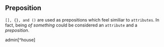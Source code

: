 ## Preposition

`[], {}, and ()` are used as prepositions which feel similiar to `attributes`.   In fact, being _of something_ could be considered an `attribute` and a _preposition_.

admin[^house]